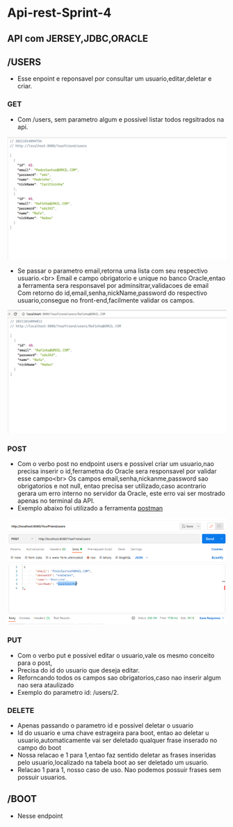 # Api-rest-Sprint-4

## API com JERSEY,JDBC,ORACLE

## /USERS
- Esse enpoint e reponsavel por consultar um usuario,editar,deletar e criar.


### GET
- Com /users, sem parametro algum e possivel listar todos regsitrados na api. 

![Screenshot](get_all.png)


- Se passar o parametro  email,retorna uma lista com seu respectivo usuario.<br\>
Email e campo obrigatorio e unique no banco Oracle,entao a ferramenta sera responsavel por adminsitrar,validacoes de email</br>
Com retorno do id,email,senha,nickName,password do respectivo usuario,consegue no front-end,facilmente validar os campos.

![Screenshot](get_email.png)

### POST
- Com o verbo post no endpoint users e possivel criar um usuario,nao precisa inserir o id,ferrametna do Oracle sera responsavel por validar esse campo<br\>
Os campos email,senha,nickanme,password sao obrigatorios e not null, entao precisa ser utilizado,caso acontrario gerara um erro interno no servidor da Oracle,
este erro vai ser mostrado apenas no terminal da API.
- Exemplo abaixo foi utilizado a ferramenta [postman](https://www.postman.com/downloads/)

![Screenshot](create_user.png)


### PUT
- Com o verbo put e possivel editar o usuario,vale os mesmo conceito para o post,
- Precisa do id do usuario que deseja editar.
- Reforncando todos  os campos sao obrigatorios,caso nao inserir algum nao sera ataulizado
- Exemplo do parametro id:  /users/2.  

### DELETE
- Apenas passando o parametro id e possivel deletar o usuario
- Id do usuario e uma chave estrageira para boot, entao ao deletar u usuario,automaticamente vai ser deletado qualquer frase inserado no campo do boot
- Nossa relacao e 1 para 1,entao faz sentido deletar as frases inseridas pelo usuario,localizado na tabela boot ao ser deletado um usuario. 
- Relacao 1 para 1, nosso caso de uso. Nao podemos possuir frases sem possuir usuarios.

## /BOOT
- Nesse endpoint
